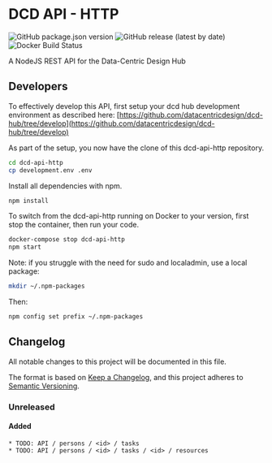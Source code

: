 # DCD API - HTTP

![GitHub package.json version](https://img.shields.io/github/package-json/v/datacentricdesign/dcd-api-http)
![GitHub release (latest by date)](https://img.shields.io/github/v/release/datacentricdesign/dcd-api-http)
![Docker Build Status](https://img.shields.io/docker/build/datacentricdesign/dcd-api-http)

A NodeJS REST API for the Data-Centric Design Hub

## Developers

To effectively develop this API, first setup your dcd hub development environment as described here:
[https://github.com/datacentricdesign/dcd-hub/tree/develop](https://github.com/datacentricdesign/dcd-hub/tree/develop)

As part of the setup, you now have the clone of this dcd-api-http repository.

```bash
cd dcd-api-http
cp development.env .env
```

Install all dependencies with npm.

```bash
npm install
```

To switch from the dcd-api-http running on Docker to your version, first stop the container, then run your code.

```bash
docker-compose stop dcd-api-http
npm start
```

Note: if you struggle with the need for sudo and localadmin, use a local package:

```bash
mkdir ~/.npm-packages
```

Then:

```bash
npm config set prefix ~/.npm-packages
```

## Changelog

All notable changes to this project will be documented in this file.

The format is based on [Keep a Changelog](https://keepachangelog.com/en/1.0.0/),
and this project adheres to [Semantic Versioning](https://semver.org/spec/v2.0.0.html).

### Unreleased

#### Added

    * TODO: API / persons / <id> / tasks
    * TODO: API / persons / <id> / tasks / <id> / resources
